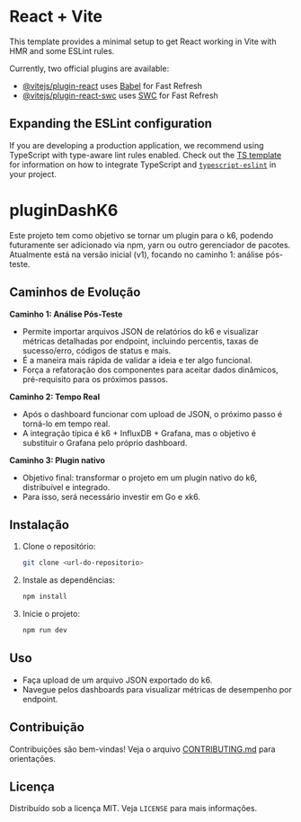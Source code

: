 # React + Vite

This template provides a minimal setup to get React working in Vite with HMR and some ESLint rules.

Currently, two official plugins are available:

- [@vitejs/plugin-react](https://github.com/vitejs/vite-plugin-react/blob/main/packages/plugin-react) uses [Babel](https://babeljs.io/) for Fast Refresh
- [@vitejs/plugin-react-swc](https://github.com/vitejs/vite-plugin-react/blob/main/packages/plugin-react-swc) uses [SWC](https://swc.rs/) for Fast Refresh

## Expanding the ESLint configuration

If you are developing a production application, we recommend using TypeScript with type-aware lint rules enabled. Check out the [TS template](https://github.com/vitejs/vite/tree/main/packages/create-vite/template-react-ts) for information on how to integrate TypeScript and [`typescript-eslint`](https://typescript-eslint.io) in your project.

# pluginDashK6

Este projeto tem como objetivo se tornar um plugin para o k6, podendo futuramente ser adicionado via npm, yarn ou outro gerenciador de pacotes. Atualmente está na versão inicial (v1), focando no caminho 1: análise pós-teste.

## Caminhos de Evolução

**Caminho 1: Análise Pós-Teste**
- Permite importar arquivos JSON de relatórios do k6 e visualizar métricas detalhadas por endpoint, incluindo percentis, taxas de sucesso/erro, códigos de status e mais.
- É a maneira mais rápida de validar a ideia e ter algo funcional.
- Força a refatoração dos componentes para aceitar dados dinâmicos, pré-requisito para os próximos passos.

**Caminho 2: Tempo Real**
- Após o dashboard funcionar com upload de JSON, o próximo passo é torná-lo em tempo real.
- A integração típica é k6 + InfluxDB + Grafana, mas o objetivo é substituir o Grafana pelo próprio dashboard.

**Caminho 3: Plugin nativo**
- Objetivo final: transformar o projeto em um plugin nativo do k6, distribuível e integrado.
- Para isso, será necessário investir em Go e xk6.

## Instalação
1. Clone o repositório:
   ```sh
   git clone <url-do-repositorio>
   ```
2. Instale as dependências:
   ```sh
   npm install
   ```
3. Inicie o projeto:
   ```sh
   npm run dev
   ```

## Uso
- Faça upload de um arquivo JSON exportado do k6.
- Navegue pelos dashboards para visualizar métricas de desempenho por endpoint.

## Contribuição
Contribuições são bem-vindas! Veja o arquivo [CONTRIBUTING.md](CONTRIBUTING.md) para orientações.

## Licença
Distribuído sob a licença MIT. Veja `LICENSE` para mais informações.
